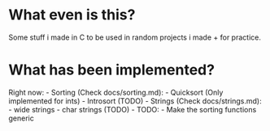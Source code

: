 # What even is this?
Some stuff i made in C to be used in random projects i made + for practice.

# What has been implemented?
Right now:
    - Sorting (Check docs/sorting.md):
        - Quicksort (Only implemented for ints)
        - Introsort (TODO)
    - Strings (Check docs/strings.md):
        - wide strings 
        - char strings (TODO)
    - TODO:
        - Make the sorting functions generic

